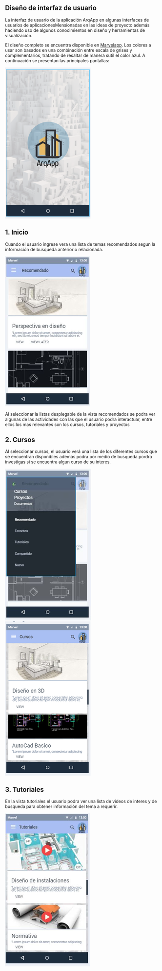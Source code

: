 ## Diseño de interfaz de usuario

La interfaz de usuario de la aplicación ArqApp en algunas interfaces de usuarios de aplicacionesMensionadas en las ideas de proyecto además haciendo uso de algunos conocimientos en diseño y herramientas de visualización.

El diseño completo se encuentra disponible en [Marvelapp](https://marvelapp.com/prototype/69gifd4).
Los colores a usar son basados en una combinación entre escala de grises y complementarios, tratando de resaltar de manera sutil el color azul. A continuación se presentan las principales pantallas: 

![App](images/App.PNG)

## 1. Inicio 
Cuando el usuario ingrese vera una lista de temas recomendados segun la información de busqueda anterior o relacionada.

![Lista de recomendados](images/Listarecomendados.png)

Al seleccionar la listas desplegable de la vista recomendados se podra ver algunas de las actividades con las que el usuario podra interactuar, entre ellos los mas relevantes son los cursos, tutoriales y proyectos

## 2. Cursos
Al seleccionar cursos, el usuario verá una lista de los diferentes cursos que se encuentran disponibles además podra por medio de busqueda pordra investigas si se encuentra algun curso de su interes.

![Lista desplegable](images/Listadesplegable.png)
![Cursos](images/Cursos.PNG)

## 3. Tutoriales
En la vista tutoriales el usuario podra ver una lista de videos de interes y de busqueda para obtener información del tema a requerir.

![Lista tutoriales](images/Listavideos.png)


